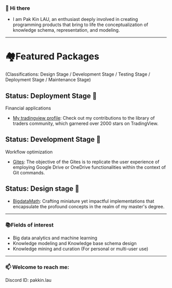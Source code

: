 ### 👋 Hi there
- I am Pak Kin LAU, an enthusiast deeply involved in creating programming products that bring to life the conceptualization of knowledge schema, representation, and modeling.

---
# 🏘Featured Packages
(Classifications: Design Stage / Development Stage / Testing Stage / Deployment Stage / Maintenance  Stage)

## Status: Deployment Stage 🦖

Financial applications
- [My tradingview profile](https://www.tradingview.com/u/BillionaireLau/#published-scripts): Check out my contributions to the library of traders community, which garnered over 2000 stars on TradingView.

## Status: Development Stage 🦋

Workflow optimization
- [Gites](https://github.com/pakkinlau/gites): The objective of the Gites is to replicate the user experience of employing Google Drive or OneDrive functionalities within the context of Git commands.

## Status: Design stage 🌱
- [BigdataMath](https://github.com/pakkinlau/BigdataMath): Crafting miniature yet impactful implementations that encapsulate the profound concepts in the realm of my master's degree.



---
### 📚Fields of interest
- Big data analytics and machine learning
- Knowledge modeling and Knowledge base schema design
- Knowledge mining and curation (For personal or multi-user use) 

---
### 📫 Welcome to reach me: 
Discord ID: pakkin.lau

<!--
**pakkinlau/pakkinlau** is a ✨ _special_ ✨ repository because its `README.md` (this file) appears on your GitHub profile.

Here are some ideas to get you started:

- 🔭 I’m currently working on ...
- 🌱 I’m currently learning ...
- 👯 I’m looking to collaborate on ...
- 🤔 I’m looking for help with ...
- 💬 Ask me about ...
- 📫 How to reach me: ...
- 😄 Pronouns: ...
- ⚡ Fun fact: ...


---
### 🌱Featured Projects
- elt1
- elt2

---
### 🌱👯 I’m looking to collaborate on 
- [ScrapeEase]: A package that streamline the process of scraping dynamic or static websites.
- elt2

---
### ✨Publications
- elt1
- elt2

-->
